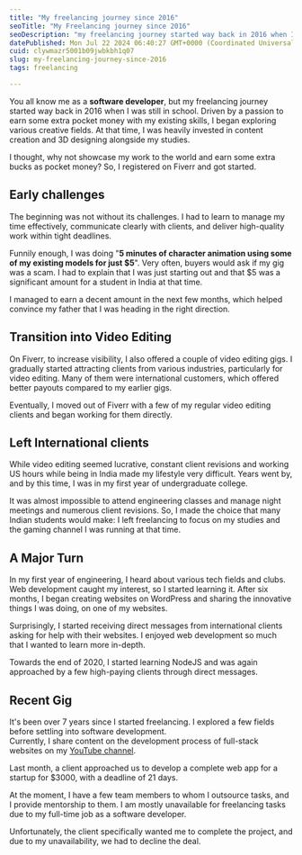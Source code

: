 ```yaml
---
title: "My freelancing journey since 2016"
seoTitle: "My Freelancing journey since 2016"
seoDescription: "my freelancing journey started way back in 2016 when I was still in school. Driven by a passion to earn some extra pocket money with my existing skills, I b"
datePublished: Mon Jul 22 2024 06:40:27 GMT+0000 (Coordinated Universal Time)
cuid: clywmazr5001b09jwbkbh1q07
slug: my-freelancing-journey-since-2016
tags: freelancing

---
```


You all know me as a **software developer**, but my freelancing journey started way back in 2016 when I was still in school. Driven by a passion to earn some extra pocket money with my existing skills, I began exploring various creative fields. At that time, I was heavily invested in content creation and 3D designing alongside my studies.

I thought, why not showcase my work to the world and earn some extra bucks as pocket money? So, I registered on Fiverr and got started.

## Early challenges

The beginning was not without its challenges. I had to learn to manage my time effectively, communicate clearly with clients, and deliver high-quality work within tight deadlines.

Funnily enough, I was doing "**5 minutes of character animation using some of my existing models for just $5**". Very often, buyers would ask if my gig was a scam. I had to explain that I was just starting out and that $5 was a significant amount for a student in India at that time.

I managed to earn a decent amount in the next few months, which helped convince my father that I was heading in the right direction.

## Transition into Video Editing

On Fiverr, to increase visibility, I also offered a couple of video editing gigs. I gradually started attracting clients from various industries, particularly for video editing. Many of them were international customers, which offered better payouts compared to my earlier gigs.

Eventually, I moved out of Fiverr with a few of my regular video editing clients and began working for them directly.

## Left International clients

While video editing seemed lucrative, constant client revisions and working US hours while being in India made my lifestyle very difficult. Years went by, and by this time, I was in my first year of undergraduate college.

It was almost impossible to attend engineering classes and manage night meetings and numerous client revisions. So, I made the choice that many Indian students would make: I left freelancing to focus on my studies and the gaming channel I was running at that time.

## A Major Turn

In my first year of engineering, I heard about various tech fields and clubs. Web development caught my interest, so I started learning it. After six months, I began creating websites on WordPress and sharing the innovative things I was doing, on one of my websites.

Surprisingly, I started receiving direct messages from international clients asking for help with their websites. I enjoyed web development so much that I wanted to learn more in-depth.

Towards the end of 2020, I started learning NodeJS and was again approached by a few high-paying clients through direct messages.

## Recent Gig

It's been over 7 years since I started freelancing. I explored a few fields before settling into software development.  
Currently, I share content on the development process of full-stack websites on my [YouTube channel](https://youtube.com/@indgeek).

Last month, a client approached us to develop a complete web app for a startup for $3000, with a deadline of 21 days.

At the moment, I have a few team members to whom I outsource tasks, and I provide mentorship to them. I am mostly unavailable for freelancing tasks due to my full-time job as a software developer.

Unfortunately, the client specifically wanted me to complete the project, and due to my unavailability, we had to decline the deal.